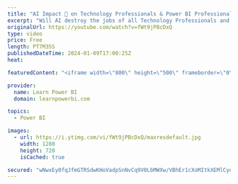 ```yaml
---
title: "AI Impact 🤖 on Technology Professionals & Power BI Professionals 📊"
excerpt: "Will AI destroy the jobs of all Technology Professionals and Power BI Professionals? The truth will surprise you 😲. Watch our full video, and to start your journey, click to get our Power BI Training 👉 https://www.LearnPowerBI.com/training  ==Topics Covered== 00:00 AI Impact on Technology Professionals"
originalUrl: https://youtube.com/watch?v=fWt9jPBcDxQ
type: video
price: Free
length: PT7M35S
publishedDateTime: 2024-01-09T17:00:25Z
heat: 

featuredContent: "<iframe width=\"800\" height=\"500\" frameborder=\"0\" src=\"https://www.youtube.com/embed/fWt9jPBcDxQ\" allow=\"accelerometer; autoplay; encrypted-media; gyroscope; picture-in-picture\" allowfullscreen></iframe>"

provider:
  name: Learn Power BI
  domain: learnpowerbi.com

topics:
  - Power BI

images:
  - url: https://i.ytimg.com/vi/fWt9jPBcDxQ/maxresdefault.jpg
    width: 1280
    height: 720
    isCached: true

secured: "wNwxEy0fqJfmGTRSdwKHoVadpSnNvCq9V0LbMWXw/VBhEr1cXoMItkXEMlCydZubzPiCa6XP5fM/5BQLwE6wpYSs0ImniPQVJ7y/sBIiIPwxoirim2zx0sY5nZ3ssdf02DdboWUid0kVFakipc/VrQ9kBRfOOB6BKUHb1m62ksLQsEwaR3HBSyQoDQ1wKpgy0SYlHyhh1Id5cNh5kXEXWuFWek3l01WD7+IABaxQgJuMdWDqe0bGejoxNwNOT1zJ0WXFwBAgTrZtx/MuBra2knlCaA/zIkWB+Y+i2FacL5B4IAdjWTFrRwr8mgI0mSJcbbgMoiIYZOQlPE+hbDQtmEYB60gjB7Iwnu7qibjpyp9fM92SBzgXTM4HMOeCGLAtOYJmYjJ4qSpkusBq8bfEhv5t0FUAsux/VeJz9rvUURY=;cbAavwgjrsKqqo9CDtMAtw=="
---
```


